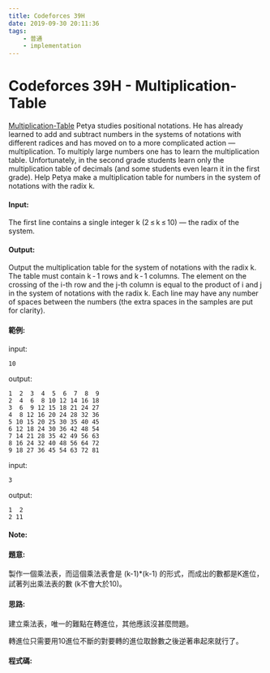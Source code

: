 ```yaml
---
title: Codeforces 39H
date: 2019-09-30 20:11:36
tags:
    - 普通
    - implementation
---
```

# Codeforces 39H - Multiplication-Table
[Multiplication-Table](https://codeforces.com/problemset/problem/39/H)
Petya studies positional notations. He has already learned to add and subtract numbers in the systems of notations with different radices and has moved on to a more complicated action — multiplication. To multiply large numbers one has to learn the multiplication table. Unfortunately, in the second grade students learn only the multiplication table of decimals (and some students even learn it in the first grade). Help Petya make a multiplication table for numbers in the system of notations with the radix k.
<!-- more -->
#### Input:
The first line contains a single integer k (2 ≤ k ≤ 10) — the radix of the system.
#### Output:
Output the multiplication table for the system of notations with the radix k. The table must contain k - 1 rows and k - 1 columns. The element on the crossing of the i-th row and the j-th column is equal to the product of i and j in the system of notations with the radix k. Each line may have any number of spaces between the numbers (the extra spaces in the samples are put for clarity).
#### 範例:
input:
```
10
```
output:
```
1  2  3  4  5  6  7  8  9
2  4  6  8 10 12 14 16 18
3  6  9 12 15 18 21 24 27
4  8 12 16 20 24 28 32 36
5 10 15 20 25 30 35 40 45
6 12 18 24 30 36 42 48 54
7 14 21 28 35 42 49 56 63
8 16 24 32 40 48 56 64 72
9 18 27 36 45 54 63 72 81
```
input:
```
3
```
output:
```
1  2
2 11
```
#### Note:

#### 題意:
製作一個乘法表，而這個乘法表會是 (k-1)*(k-1) 的形式，而成出的數都是K進位，試著列出乘法表的數 (k不會大於10)。

#### 思路:
建立乘法表，唯一的難點在轉進位，其他應該沒甚麼問題。

轉進位只需要用10進位不斷的對要轉的進位取餘數之後逆著串起來就行了。

#### 程式碼:
<script src="https://gist.github.com/Daviswww/f1cf5795fd72cf54ac86b3643bcccc45.js"></script>

